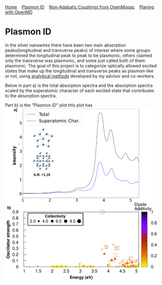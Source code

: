 [Home](index.md) &nbsp;&nbsp; [Plasmon ID](PlasmonID.md) &nbsp;&nbsp; [Non-Adabatic Couplings from OpenMopac](NACOpenMopac.md) &nbsp; &nbsp;[Playing with OpenMD](OpenMDPlay.md)

# Plasmon ID
In the silver nanowires there have been two main absorption peaks(longitudinal and transverse peaks) of interest where some groups determined the longitudinal peak to peak to be plasmonic, others claimed only the transverse was plasmonic, and some just called both of them plasmonic.
The goal of this project is to categorize optically allowed excited states that make up the longitudinal and transverse peaks as plasmon-like or not, using [analytical methods](https://pubs.acs.org/doi/10.1021/acs.jpcc.9b10569) developed by my advisor and co-workers.

Below in part a) is the total absorption spectra and the absorption spectra scaled by the superatomic character of each excited state that contributes to the absorption spectra. 

Part b) is the "Plasmon ID" plot this plot has  
![plasmonID cluster](Ag29.png)
